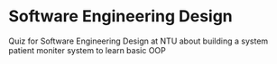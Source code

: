 # Software Engineering Design
Quiz for Software Engineering Design at NTU about building a system patient moniter system to learn basic OOP


